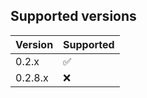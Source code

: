 ## Supported versions

| Version   | Supported          |
| --------- | ------------------ |
| 0.2.x     | ✅                 |
| 0.2.8.x   | ❌                 |
